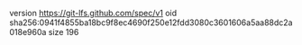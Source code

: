 version https://git-lfs.github.com/spec/v1
oid sha256:0941f4855ba18bc9f8ec4690f250e12fdd3080c3601606a5aa88dc2a018e960a
size 196
